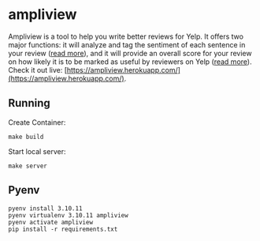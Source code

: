 # ampliview

Ampliview is a tool to help you write better reviews for Yelp. It offers two major functions: it will analyze and tag the sentiment of each sentence in your review ([read more](https://ampliview.herokuapp.com/sentiment)), and it will provide an overall score for your review on how likely it is to be marked as useful by reviewers on Yelp ([read more](https://ampliview.herokuapp.com/useful-score)). Check it out live: [https://ampliview.herokuapp.com/](https://ampliview.herokuapp.com/).

## Running

Create Container:

```
make build
```

Start local server:

```
make server
```


## Pyenv

```
pyenv install 3.10.11
pyenv virtualenv 3.10.11 ampliview
pyenv activate ampliview
pip install -r requirements.txt
```
